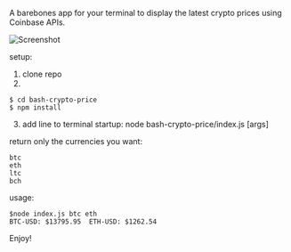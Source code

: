 A barebones app for your terminal to display the latest crypto prices using Coinbase APIs.

![Screenshot](../master/img/screenshot.png)

setup:
1. clone repo
2. 
```
$ cd bash-crypto-price
$ npm install
```
3. add line to terminal startup: node bash-crypto-price/index.js [args]

return only the currencies you want:
```
btc
eth
ltc
bch
```

usage:
```
$node index.js btc eth
BTC-USD: $13795.95	ETH-USD: $1262.54
```
Enjoy!